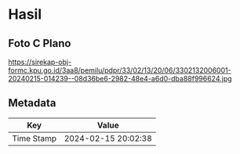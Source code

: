 # Hasil

## Foto C Plano

https://sirekap-obj-formc.kpu.go.id/3aa8/pemilu/pdpr/33/02/13/20/06/3302132006001-20240215-014239--08d36be6-2982-48e4-a6d0-dba88f996624.jpg


## Metadata

| Key        | Value               |
| ---------- | ------------------- |
| Time Stamp | 2024-02-15 20:02:38 |




